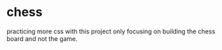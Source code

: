 # chess
practicing more css with this project only focusing on building the chess board and not the game. 
